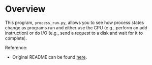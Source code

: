 # Overview

This program, `process_run.py`, allows you to see how process states change as programs run and either use the CPU (e.g., perform an add instruction) or do I/O (e.g., send a request to a disk and wait for it to complete).

Reference:
- Original README can be found [here](https://github.com/remzi-arpacidusseau/ostep-homework/tree/master/cpu-intro).
